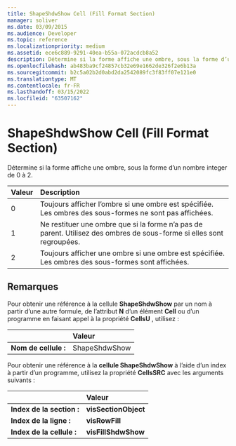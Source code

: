 ```yaml
---
title: ShapeShdwShow Cell (Fill Format Section)
manager: soliver
ms.date: 03/09/2015
ms.audience: Developer
ms.topic: reference
ms.localizationpriority: medium
ms.assetid: ece6c889-9291-40ea-b55a-072acdcb8a52
description: Détermine si la forme affiche une ombre, sous la forme d’un nombre integer de 0 à 2.
ms.openlocfilehash: ab483ba9cf24857cb32e69e1662de326f2e6b13a
ms.sourcegitcommit: b2c5a02b2d0abd2da2542089fc3f83ff07e121e0
ms.translationtype: MT
ms.contentlocale: fr-FR
ms.lasthandoff: 03/15/2022
ms.locfileid: "63507162"
---
```

# <a name="shapeshdwshow-cell-fill-format-section"></a>ShapeShdwShow Cell (Fill Format Section)

Détermine si la forme affiche une ombre, sous la forme d’un nombre integer de 0 à 2.
  
|**Valeur**|**Description**|
|:-----|:-----|
|0  <br/> |Toujours afficher l’ombre si une ombre est spécifiée. Les ombres des sous-formes ne sont pas affichées. |
|1  <br/> |Ne restituer une ombre que si la forme n’a pas de parent. Utilisez des ombres de sous-forme si elles sont regroupées. |
|2  <br/> |Toujours afficher une ombre si une ombre est spécifiée. Les ombres des sous-formes sont affichées. |
   
## <a name="remarks"></a>Remarques

Pour obtenir une référence à la cellule **ShapeShdwShow** par un nom à partir d’une autre formule, de l’attribut **N** d’un élément **Cell** ou d’un programme en faisant appel à la propriété **CellsU** , utilisez : 
  
||Valeur |
|:-----|:-----|
| **Nom de cellule :**  <br/> | ShapeShdwShow  <br/> |
   
Pour obtenir une référence à la **cellule ShapeShdwShow** à l’aide d’un index à partir d’un programme, utilisez la propriété **CellsSRC** avec les arguments suivants : 
  
||Valeur |
|:-----|:-----|
| **Index de la section :**  <br/> |**visSectionObject** <br/> |
| **Index de la ligne :**  <br/> |**visRowFill** <br/> |
| **Index de la cellule :**  <br/> |**visFillShdwShow** <br/> |
   

